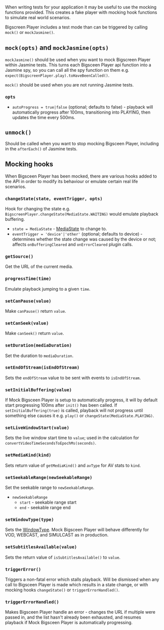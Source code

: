 When writing tests for your application it may be useful to use the mocking functions provided. This creates a fake player with mocking hook functions to simulate real world scenarios.

Bigscreen Player includes a test mode than can be triggered by calling `mock()` or `mockJasmine()`.

## `mock(opts)` and `mockJasmine(opts)`

`mockJasmine()` should be used when you want to mock Bigscreen Player within Jasmine tests. This turns each Bigsceen Player api function into a Jasmine spy, so you can call all the spy function on them e.g. `expect(BigscreenPlayer.play).toHaveBeenCalled()`.

`mock()` should be used when you are not running Jasmine tests.

### `opts`

- `autoProgress = true|false` (optional; defaults to false) - playback will automatically progress after 100ms, transitioning into PLAYING, then updates the time every 500ms.

## `unmock()`

Should be called when you want to stop mocking Bigsceen Player, including in the `afterEach()` of Jasmine tests.

## Mocking hooks

When Bigsceen Player has been mocked, there are various hooks added to the API in order to modify its behaviour or emulate certain real life scenarios.

### `changeState(state, eventTrigger, opts)`

Hook for changing the state e.g. `BigscreenPlayer.changeState(MediaState.WAITING)` would emulate playback buffering.

- `state = MediaState` - [MediaState](/models/mediastate.js) to change to.
- `eventTrigger = 'device'|'other'` (optional; defaults to device) - determines whether the state change was caused by the device or not; affects `onBufferingCleared` and `onErrorCleared` plugin calls.

### `getSource()`

Get the URL of the current media.

### `progressTime(time)`

Emulate playback jumping to a given `time`.

### `setCanPause(value)`

Make `canPause()` return `value`.

### `setCanSeek(value)`

Make `canSeek()` return `value`.

### `setDuration(mediaDuration)`

Set the duration to `mediaDuration`.

### `setEndOfStream(isEndOfStream)`

Sets the `endOfStream` value to be sent with events to `isEndOfStream`.

### `setInitialBuffering(value)`

If Mock Bigsceen Player is setup to automatically progress, it will by default start progressing 100ms after `init()` has been called. If `setInitialBuffering(true)` is called, playback will not progress until something else causes it e.g. `play()` or `changeState(MediaState.PLAYING)`.

### `setLiveWindowStart(value)`

Sets the live window start time to `value`; used in the calculation for `convertVideoTimeSecondsToEpochMs(seconds)`.

### `setMediaKind(kind)`

Sets return value of `getMediaKind()` and `avType` for AV stats to `kind`.

### `setSeekableRange(newSeekableRange)`

Set the seekable range to `newSeekableRange`.

* `newSeekableRange`
  * `start` - seekable range start
  * `end` - seekable range end

### `setWindowType(type)`

Sets the [WindowType](/models/windowtypes.js). Mock Bigsceen Player will behave differently for VOD, WEBCAST, and SIMULCAST as in production.

### `setSubtitlesAvailable(value)`

Sets the return value of `isSubtitlesAvailable()` to `value`.

### `triggerError()`

Triggers a non-fatal error which stalls playback. Will be dismissed when any call to Bigsceen Player is made which results in a state change, or with mocking hooks `changeState()` or `triggerErrorHandled()`.

### `triggerErrorHandled()`

Makes Bigsceen Player handle an error - changes the URL if multiple were passed in, and the list hasn't already been exhausted, and resumes playback if Mock Bigsceen Player is automatically progressing.